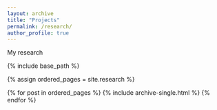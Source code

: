 ```yaml
---
layout: archive
title: "Projects"
permalink: /research/
author_profile: true
---
```


My research 
<nbsp>

{% include base_path %}

{% assign ordered_pages = site.research %}

{% for post in ordered_pages %}
  {% include archive-single.html %}
{% endfor %}
